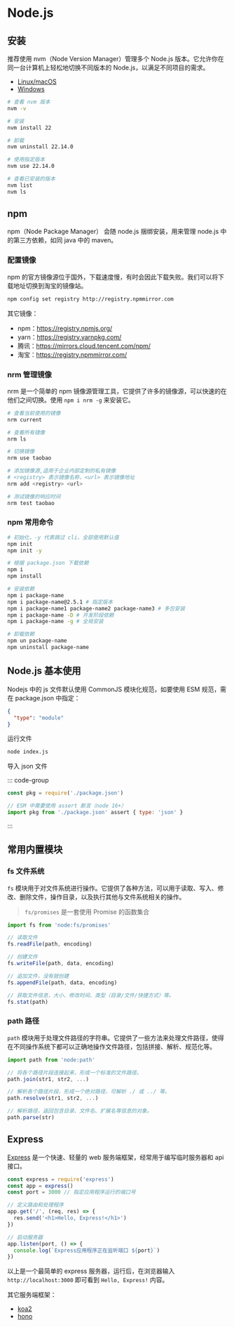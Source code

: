 # Node.js

## 安装

推荐使用 nvm（Node Version Manager）管理多个 Node.js 版本。它允许你在同一台计算机上轻松地切换不同版本的 Node.js，以满足不同项目的需求。

- [Linux/macOS](https://github.com/nvm-sh/nvm?tab=readme-ov-file#installing-and-updating)
- [Windows](https://github.com/coreybutler/nvm-windows)

```bash
# 查看 nvm 版本
nvm -v

# 安装
nvm install 22

# 卸载
nvm uninstall 22.14.0

# 使用指定版本
nvm use 22.14.0

# 查看已安装的版本
nvm list
nvm ls
```

## npm

npm（Node Package Manager） 会随 node.js 捆绑安装，用来管理 node.js 中的第三方依赖，如同 java 中的 maven。

### 配置镜像

npm 的官方镜像源位于国外，下载速度慢，有时会因此下载失败。我们可以将下载地址切换到淘宝的镜像站。

```bash
npm config set registry http://registry.npmmirror.com
```

其它镜像：

- npm：https://registry.npmjs.org/
- yarn：https://registry.yarnpkg.com/
- 腾讯：https://mirrors.cloud.tencent.com/npm/
- 淘宝：https://registry.npmmirror.com/

### nrm 管理镜像

nrm 是一个简单的 npm 镜像源管理工具，它提供了许多的镜像源，可以快速的在他们之间切换。使用 `npm i nrm -g` 来安装它。

```bash
# 查看当前使用的镜像
nrm current

# 查看所有镜像
nrm ls

# 切换镜像
nrm use taobao

# 添加镜像源,适用于企业内部定制的私有镜像
# <registry> 表示镜像名称，<url> 表示镜像地址
nrm add <registry> <url>

# 测试镜像的响应时间
nrm test taobao
```

### npm 常用命令

```bash
# 初始化，-y 代表跳过 cli，全部使用默认值
npm init
npm init -y

# 根据 package.json 下载依赖
npm i
npm install

# 安装依赖
npm i package-name
npm i package-name@2.5.1 # 指定版本
npm i package-name1 package-name2 package-name3 # 多包安装
npm i package-name -D # 开发阶段依赖
npm i package-name -g # 全局安装

# 卸载依赖
npm un package-name
npm uninstall package-name
```

## Node.js 基本使用

Nodejs 中的 js 文件默认使用 CommonJS 模块化规范，如要使用 ESM 规范，需在 package.json 中指定：

```json
{
  "type": "module"
}
```

运行文件

```bash
node index.js
```

导入 json 文件

::: code-group

```js [CommonJS]
const pkg = require('./package.json')
```

```js [ESM]
// ESM 中需要使用 assert 断言（node 16+）
import pkg from './package.json' assert { type: 'json' }
```

:::

## 常用内置模块

### fs 文件系统

`fs` 模块用于对文件系统进行操作。它提供了各种方法，可以用于读取、写入、修改、删除文件，操作目录，以及执行其他与文件系统相关的操作。

> `fs/promises` 是一套使用 Promise 的函数集合

```js
import fs from 'node:fs/promises'

// 读取文件
fs.readFile(path, encoding)

// 创建文件
fs.writeFile(path, data, encoding)

// 追加文件，没有就创建
fs.appendFile(path, data, encoding)

// 获取文件信息，大小、修改时间、类型（目录/文件/快捷方式）等。
fs.stat(path)
```

### path 路径

`path` 模块用于处理文件路径的字符串。它提供了一些方法来处理文件路径，使得在不同操作系统下都可以正确地操作文件路径，包括拼接、解析、规范化等。

```js
import path from 'node:path'

// 将各个路径片段连接起来，形成一个标准的文件路径。
path.join(str1, str2, ...)

// 解析各个路径片段，形成一个绝对路径，可解析 ./ 或 ../ 等。
path.resolve(str1, str2, ...)

// 解析路径，返回包含目录、文件名、扩展名等信息的对象。
path.parse(str)
```

## Express

[Express](https://expressjs.com/zh-cn/) 是一个快速、轻量的 web 服务端框架，经常用于编写临时服务器和 api 接口。

```js
const express = require('express')
const app = express()
const port = 3000 // 指定应用程序运行的端口号

// 定义路由和处理程序
app.get('/', (req, res) => {
  res.send('<h1>Hello, Express!</h1>')
})

// 启动服务器
app.listen(port, () => {
  console.log(`Express应用程序正在监听端口 ${port}`)
})
```

以上是一个最简单的 express 服务器，运行后，在浏览器输入 `http://localhost:3000` 即可看到 `Hello, Express!` 内容。

其它服务端框架：

- [koa2](https://koajs.com/)
- [hono](https://hono.dev/)